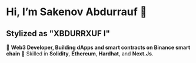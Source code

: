 # Hi, I’m Sakenov Abdurrauf 👋
## Stylized as "**XBDURRXUF I**"

🚀 **Web3 Developer, Building dApps and smart contracts on Binance smart chain**
🌟 Skilled in **Solidity**, **Ethereum**, **Hardhat**, and **Next.Js**.
